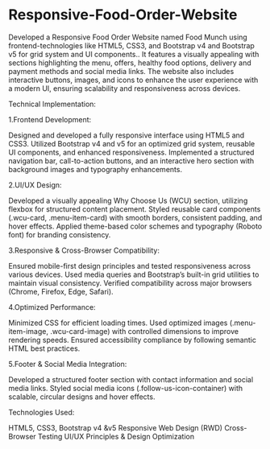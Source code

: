 # Responsive-Food-Order-Website

Developed a Responsive Food Order Website named Food Munch using frontend-technologies like HTML5, CSS3, and Bootstrap v4 and Bootstrap v5 for grid system and UI components.. It features a visually appealing with sections highlighting the menu, offers, healthy food options, delivery and payment methods and social media links. The website also includes interactive buttons, images, and icons to enhance the user experience with a modern UI, ensuring scalability and responsiveness across devices.

Technical Implementation:

1.Frontend Development:

Designed and developed a fully responsive interface using HTML5 and CSS3.
Utilized Bootstrap v4 and v5 for an optimized grid system, reusable UI components, and enhanced responsiveness.
Implemented a structured navigation bar, call-to-action buttons, and an interactive hero section with background images and typography enhancements.

2.UI/UX Design:

Developed a visually appealing Why Choose Us (WCU) section, utilizing flexbox for structured content placement.
Styled reusable card components (.wcu-card, .menu-item-card) with smooth borders, consistent padding, and hover effects.
Applied theme-based color schemes and typography (Roboto font) for branding consistency.

3.Responsive & Cross-Browser Compatibility:

Ensured mobile-first design principles and tested responsiveness across various devices.
Used media queries and Bootstrap’s built-in grid utilities to maintain visual consistency.
Verified compatibility across major browsers (Chrome, Firefox, Edge, Safari).

4.Optimized Performance:

Minimized CSS for efficient loading times.
Used optimized images (.menu-item-image, .wcu-card-image) with controlled dimensions to improve rendering speeds.
Ensured accessibility compliance by following semantic HTML best practices.

5.Footer & Social Media Integration:

Developed a structured footer section with contact information and social media links.
Styled social media icons (.follow-us-icon-container) with scalable, circular designs and hover effects.

Technologies Used:

HTML5, CSS3, Bootstrap v4 &v5
Responsive Web Design (RWD)
Cross-Browser Testing
UI/UX Principles & Design Optimization

